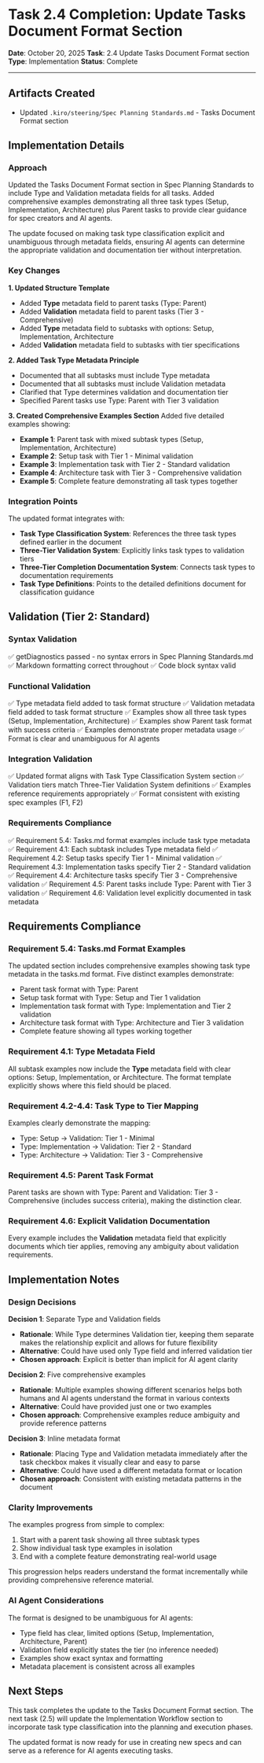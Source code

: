 # Task 2.4 Completion: Update Tasks Document Format Section

**Date**: October 20, 2025
**Task**: 2.4 Update Tasks Document Format section
**Type**: Implementation
**Status**: Complete

---

## Artifacts Created

- Updated `.kiro/steering/Spec Planning Standards.md` - Tasks Document Format section

## Implementation Details

### Approach

Updated the Tasks Document Format section in Spec Planning Standards to include Type and Validation metadata fields for all tasks. Added comprehensive examples demonstrating all three task types (Setup, Implementation, Architecture) plus Parent tasks to provide clear guidance for spec creators and AI agents.

The update focused on making task type classification explicit and unambiguous through metadata fields, ensuring AI agents can determine the appropriate validation and documentation tier without interpretation.

### Key Changes

**1. Updated Structure Template**
- Added **Type** metadata field to parent tasks (Type: Parent)
- Added **Validation** metadata field to parent tasks (Tier 3 - Comprehensive)
- Added **Type** metadata field to subtasks with options: Setup, Implementation, Architecture
- Added **Validation** metadata field to subtasks with tier specifications

**2. Added Task Type Metadata Principle**
- Documented that all subtasks must include Type metadata
- Documented that all subtasks must include Validation metadata
- Clarified that Type determines validation and documentation tier
- Specified Parent tasks use Type: Parent with Tier 3 validation

**3. Created Comprehensive Examples Section**
Added five detailed examples showing:
- **Example 1**: Parent task with mixed subtask types (Setup, Implementation, Architecture)
- **Example 2**: Setup task with Tier 1 - Minimal validation
- **Example 3**: Implementation task with Tier 2 - Standard validation
- **Example 4**: Architecture task with Tier 3 - Comprehensive validation
- **Example 5**: Complete feature demonstrating all task types together

### Integration Points

The updated format integrates with:
- **Task Type Classification System**: References the three task types defined earlier in the document
- **Three-Tier Validation System**: Explicitly links task types to validation tiers
- **Three-Tier Completion Documentation System**: Connects task types to documentation requirements
- **Task Type Definitions**: Points to the detailed definitions document for classification guidance

## Validation (Tier 2: Standard)

### Syntax Validation
✅ getDiagnostics passed - no syntax errors in Spec Planning Standards.md
✅ Markdown formatting correct throughout
✅ Code block syntax valid

### Functional Validation
✅ Type metadata field added to task format structure
✅ Validation metadata field added to task format structure
✅ Examples show all three task types (Setup, Implementation, Architecture)
✅ Examples show Parent task format with success criteria
✅ Examples demonstrate proper metadata usage
✅ Format is clear and unambiguous for AI agents

### Integration Validation
✅ Updated format aligns with Task Type Classification System section
✅ Validation tiers match Three-Tier Validation System definitions
✅ Examples reference requirements appropriately
✅ Format consistent with existing spec examples (F1, F2)

### Requirements Compliance
✅ Requirement 5.4: Tasks.md format examples include task type metadata
✅ Requirement 4.1: Each subtask includes Type metadata field
✅ Requirement 4.2: Setup tasks specify Tier 1 - Minimal validation
✅ Requirement 4.3: Implementation tasks specify Tier 2 - Standard validation
✅ Requirement 4.4: Architecture tasks specify Tier 3 - Comprehensive validation
✅ Requirement 4.5: Parent tasks include Type: Parent with Tier 3 validation
✅ Requirement 4.6: Validation level explicitly documented in task metadata

## Requirements Compliance

### Requirement 5.4: Tasks.md Format Examples
The updated section includes comprehensive examples showing task type metadata in the tasks.md format. Five distinct examples demonstrate:
- Parent task format with Type: Parent
- Setup task format with Type: Setup and Tier 1 validation
- Implementation task format with Type: Implementation and Tier 2 validation
- Architecture task format with Type: Architecture and Tier 3 validation
- Complete feature showing all types working together

### Requirement 4.1: Type Metadata Field
All subtask examples now include the **Type** metadata field with clear options: Setup, Implementation, or Architecture. The format template explicitly shows where this field should be placed.

### Requirement 4.2-4.4: Task Type to Tier Mapping
Examples clearly demonstrate the mapping:
- Type: Setup → Validation: Tier 1 - Minimal
- Type: Implementation → Validation: Tier 2 - Standard
- Type: Architecture → Validation: Tier 3 - Comprehensive

### Requirement 4.5: Parent Task Format
Parent tasks are shown with Type: Parent and Validation: Tier 3 - Comprehensive (includes success criteria), making the distinction clear.

### Requirement 4.6: Explicit Validation Documentation
Every example includes the **Validation** metadata field that explicitly documents which tier applies, removing any ambiguity about validation requirements.

## Implementation Notes

### Design Decisions

**Decision 1**: Separate Type and Validation fields
- **Rationale**: While Type determines Validation tier, keeping them separate makes the relationship explicit and allows for future flexibility
- **Alternative**: Could have used only Type field and inferred validation tier
- **Chosen approach**: Explicit is better than implicit for AI agent clarity

**Decision 2**: Five comprehensive examples
- **Rationale**: Multiple examples showing different scenarios helps both humans and AI agents understand the format in various contexts
- **Alternative**: Could have provided just one or two examples
- **Chosen approach**: Comprehensive examples reduce ambiguity and provide reference patterns

**Decision 3**: Inline metadata format
- **Rationale**: Placing Type and Validation metadata immediately after the task checkbox makes it visually clear and easy to parse
- **Alternative**: Could have used a different metadata format or location
- **Chosen approach**: Consistent with existing metadata patterns in the document

### Clarity Improvements

The examples progress from simple to complex:
1. Start with a parent task showing all three subtask types
2. Show individual task type examples in isolation
3. End with a complete feature demonstrating real-world usage

This progression helps readers understand the format incrementally while providing comprehensive reference material.

### AI Agent Considerations

The format is designed to be unambiguous for AI agents:
- Type field has clear, limited options (Setup, Implementation, Architecture, Parent)
- Validation field explicitly states the tier (no inference needed)
- Examples show exact syntax and formatting
- Metadata placement is consistent across all examples

## Next Steps

This task completes the update to the Tasks Document Format section. The next task (2.5) will update the Implementation Workflow section to incorporate task type classification into the planning and execution phases.

The updated format is now ready for use in creating new specs and can serve as a reference for AI agents executing tasks.
